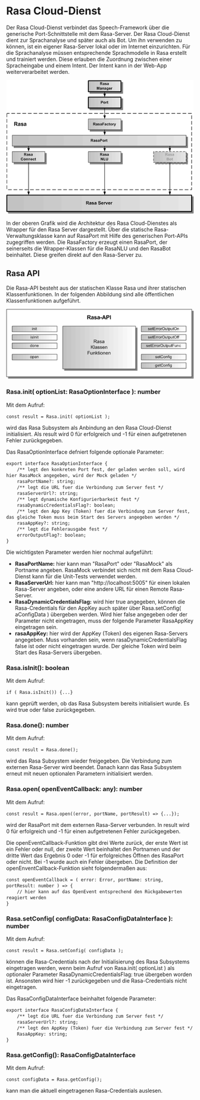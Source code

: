 # Rasa Cloud-Dienst

Der Rasa Cloud-Dienst verbindet das Speech-Framework über die generische Port-Schnittstelle mit dem Rasa-Server. Der Rasa Cloud-Dienst dient zur Sprachanalyse und später auch als Bot.
Um ihn verwenden zu können, ist ein eigener Rasa-Server lokal oder im Internet einzurichten. Für die Sprachanalyse müssen entsprechende Sprachmodelle in Rasa erstellt und trainiert werden. Diese erlauben die Zuordnung zwischen einer Spracheingabe und einem Intent. Der Intent kann in der Web-App weiterverarbeitet werden.

![Rasa-Architektur](./Rasa-1.gif)

In der oberen Grafik wird die Architektur des Rasa Cloud-Dienstes als Wrapper für den Rasa Server dargestellt. Über die statische Rasa-Verwaltungsklasse kann auf RasaPort mit Hilfe des generischen Port-APIs zugegriffen werden. Die RasaFactory erzeugt einen RasaPort, der seinerseits die Wrapper-Klassen für die RasaNLU und den RasaBot beinhaltet. Diese greifen direkt auf den Rasa-Server zu.


## Rasa API

Die Rasa-API besteht aus der statischen Klasse Rasa und ihrer statischen Klassenfunktionen. In der folgenden Abbildung sind alle öffentlichen Klassenfunktionen aufgeführt.

![Rasa-API](./Rasa-2.gif)


### Rasa.init( optionList: RasaOptionInterface ): number

Mit dem Aufruf:

	const result = Rasa.init( optionList );

wird das Rasa Subsystem als Anbindung an den Rasa Cloud-Dienst initialisiert. Als result wird 0 für erfolgreich und -1 für einen aufgetretenen Fehler zurückgegeben. 

Das RasaOptionInterface defniert folgende optionale Parameter:

	export interface RasaOptionInterface {
	    /** legt den konkreten Port fest, der geladen werden soll, wird hier RasaMock angegeben, wird der Mock geladen */
	    rasaPortName?: string;
	    /** legt die URL fuer die Verbindung zum Server fest */
	    rasaServerUrl?: string;
	    /** legt dynamische Konfigurierbarkeit fest */
	    rasaDynamicCredentialsFlag?: boolean;
	    /** legt den App Key (Token) fuer die Verbindung zum Server fest, das gleiche Token muss beim Start des Servers angegeben werden */
	    rasaAppKey?: string;
	    /** legt die Fehlerausgabe fest */
	    errorOutputFlag?: boolean;
	}

Die wichtigsten Parameter werden hier nochmal aufgeführt:

* **RasaPortName:** hier kann man "RasaPort" oder "RasaMock" als Portname angeben. RasaMock verbindet sich nicht mit dem Rasa Cloud-Dienst kann für die Unit-Tests verwendet werden.
* **RasaServerUrl:** hier kann man "http://localhost:5005" für einen lokalen Rasa-Server angeben, oder eine andere URL für einen Remote Rasa-Server.
* **RasaDynamicCredentialsFlag:** wird hier true angegeben, können die Rasa-Credentials für den AppKey auch später über Rasa.setConfig( aConfigData ) übergeben werden. Wird hier false angegeben oder der Parameter nicht eingetragen, muss der folgende Parameter RasaAppKey eingetragen sein.
* **rasaAppKey:** hier wird der AppKey (Token) des eigenen Rasa-Servers angegeben. Muss vorhanden sein, wenn rasaDynamicCredentialsFlag false ist oder nicht eingetragen wurde. Der gleiche Token wird beim Start des Rasa-Servers übergeben.


### Rasa.isInit(): boolean

Mit dem Aufruf:

	if ( Rasa.isInit()) {...}
	
kann geprüft werden, ob das Rasa Subsystem bereits initialisiert wurde. Es wird true oder false zurückgegeben.


### Rasa.done(): number

Mit dem Aufruf:

	const result = Rasa.done();
	
wird das Rasa Subsystem wieder freigegeben. Die Verbindung zum externen Rasa-Server wird beendet. Danach kann das Rasa Subsystem erneut mit neuen optionalen Parametern initialisiert werden. 


### Rasa.open( openEventCallback: any): number

Mit dem Aufruf:

	const result = Rasa.open((error, portName, portResult) => {...}); 

wird der RasaPort mit dem externen Rasa-Server verbunden. In result wird 0 für erfolgreich und -1 für einen aufgetretenen Fehler zurückgegeben.
 
Die openEventCallback-Funktion gibt drei Werte zurück, der erste Wert ist ein Fehler oder null, der zweite Wert beinhaltet den Portnamen und der dritte Wert das Ergebnis 0 oder -1 für erfolgreiches Öffnen des RasaPort oder nicht. Bei -1 wurde auch ein Fehler übergeben. Die Definition der openEnventCallback-Funktion sieht folgendermaßen aus:
 
	const openEventCallback = ( error: Error, portName: string, portResult: number ) => {
		// hier kann auf das OpenEvent entsprechend den Rückgabewerten reagiert werden
	}
	
	
### Rasa.setConfig( configData: RasaConfigDataInterface ): number

Mit dem Aufruf:

	const result = Rasa.setConfig( configData );
	
können die Rasa-Credentials nach der Initialisierung des Rasa Subsystems eingetragen werden, wenn beim Aufruf von Rasa.init( optionList ) als optionaler Parameter RasaDynamicCredentialsFlag: true übergeben worden ist. Ansonsten wird hier -1 zurückgegeben und die Rasa-Credentials nicht eingetragen.

Das RasaConfigDataInterface beinhaltet folgende Parameter:

	export interface RasaConfigDataInterface {
	    /** legt die URL fuer die Verbindung zum Server fest */
	    rasaServerUrl?: string;
	    /** legt den AppKey (Token) fuer die Verbindung zum Server fest */
	    RasaAppKey: string;
	}


### Rasa.getConfig(): RasaConfigDataInterface

Mit dem Aufruf:

	const configData = Rasa.getConfig();
	
kann man die aktuell eingetragenen Rasa-Credentials auslesen.
